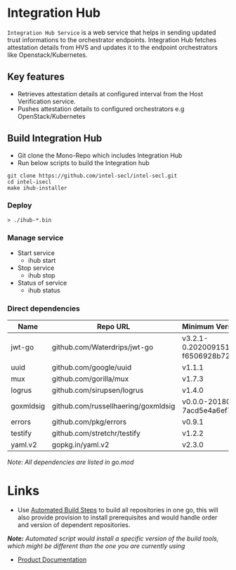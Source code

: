 # Integration Hub

`Integration Hub Service` is a web service that helps in sending updated trust informations to the orchestrator endpoints. Integration Hub fetches attestation details from HVS and updates it to the endpoint orchestrators like Openstack/Kubernetes.
## Key features
- Retrieves attestation details at configured interval from the Host Verification service.
- Pushes attestation details to configured orchestrators e.g OpenStack/Kubernetes


## Build Integration Hub
- Git clone the Mono-Repo which includes Integration Hub
- Run below scripts to build the Integration hub

```shell
git clone https://github.com/intel-secl/intel-secl.git
cd intel-isecl
make ihub-installer
```

### Deploy
```console
> ./ihub-*.bin
```

### Manage service
* Start service
    * ihub start
* Stop service
    * ihub stop
* Status of service
    * ihub status

### Direct dependencies

| Name        | Repo URL                            | Minimum Version Required                          |
| ----------- | ------------------------------------| :------------------------------------------------ |
| jwt-go      | github.com/Waterdrips/jwt-go        | v3.2.1-0.20200915121943-f6506928b72e+incompatible |
| uuid        | github.com/google/uuid              | v1.1.1                                            |
| mux         | github.com/gorilla/mux              | v1.7.3                                            |
| logrus      | github.com/sirupsen/logrus          | v1.4.0                                            |
| goxmldsig   | github.com/russellhaering/goxmldsig | v0.0.0-20180430223755-7acd5e4a6ef7                | 
| errors      | github.com/pkg/errors               | v0.9.1                                            |
| testify     | github.com/stretchr/testify         | v1.2.2	                                        |
| yaml.v2     | gopkg.in/yaml.v2                    | v2.3.0                                            |


*Note: All dependencies are listed in go.mod*

# Links
 - Use [Automated Build Steps](https://01.org/intel-secl/documentation/build-installation-scripts) to build all repositories in one go, this will also provide provision to install prerequisites and would handle order and version of dependent repositories.

***Note:** Automated script would install a specific version of the build tools, which might be different than the one you are currently using*
 - [Product Documentation](https://01.org/intel-secl/documentation/intel%C2%AE-secl-dc-product-guide)

